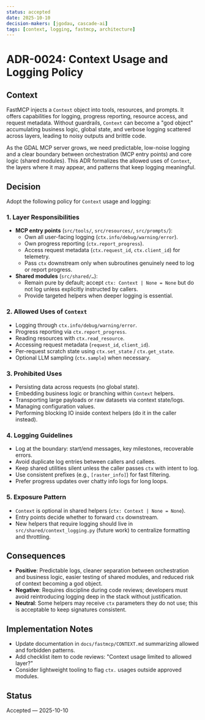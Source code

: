 ```yaml
---
status: accepted
date: 2025-10-10
decision-makers: [jgodau, cascade-ai]
tags: [context, logging, fastmcp, architecture]
---
```


# ADR-0024: Context Usage and Logging Policy

## Context

FastMCP injects a `Context` object into tools, resources, and prompts. It offers
capabilities for logging, progress reporting, resource access, and request
metadata. Without guardrails, `Context` can become a "god object" accumulating
business logic, global state, and verbose logging scattered across layers,
leading to noisy outputs and brittle code.

As the GDAL MCP server grows, we need predictable, low-noise logging and a clear
boundary between orchestration (MCP entry points) and core logic (shared
modules). This ADR formalizes the allowed uses of `Context`, the layers where it
may appear, and patterns that keep logging meaningful.

## Decision

Adopt the following policy for `Context` usage and logging:

### 1. Layer Responsibilities
- **MCP entry points** (`src/tools/`, `src/resources/`, `src/prompts/`):
  - Own all user-facing logging (`ctx.info/debug/warning/error`).
  - Own progress reporting (`ctx.report_progress`).
  - Access request metadata (`ctx.request_id`, `ctx.client_id`) for telemetry.
  - Pass `ctx` downstream only when subroutines genuinely need to log or
    report progress.
- **Shared modules** (`src/shared/…`):
  - Remain pure by default; accept `ctx: Context | None = None` but do not log
    unless explicitly instructed by callers.
  - Provide targeted helpers when deeper logging is essential.

### 2. Allowed Uses of `Context`
- Logging through `ctx.info/debug/warning/error`.
- Progress reporting via `ctx.report_progress`.
- Reading resources with `ctx.read_resource`.
- Accessing request metadata (`request_id`, `client_id`).
- Per-request scratch state using `ctx.set_state` / `ctx.get_state`.
- Optional LLM sampling (`ctx.sample`) when necessary.

### 3. Prohibited Uses
- Persisting data across requests (no global state).
- Embedding business logic or branching within `Context` helpers.
- Transporting large payloads or raw datasets via context state/logs.
- Managing configuration values.
- Performing blocking IO inside context helpers (do it in the caller instead).

### 4. Logging Guidelines
- Log at the boundary: start/end messages, key milestones, recoverable errors.
- Avoid duplicate log entries between callers and callees.
- Keep shared utilities silent unless the caller passes `ctx` with intent to log.
- Use consistent prefixes (e.g., `[raster_info]`) for fast filtering.
- Prefer progress updates over chatty info logs for long loops.

### 5. Exposure Pattern
- `Context` is optional in shared helpers (`ctx: Context | None = None`).
- Entry points decide whether to forward `ctx` downstream.
- New helpers that require logging should live in `src/shared/context_logging.py`
  (future work) to centralize formatting and throttling.

## Consequences

- **Positive**: Predictable logs, cleaner separation between orchestration and
  business logic, easier testing of shared modules, and reduced risk of context
  becoming a god object.
- **Negative**: Requires discipline during code reviews; developers must avoid
  reintroducing logging deep in the stack without justification.
- **Neutral**: Some helpers may receive `ctx` parameters they do not use; this is
  acceptable to keep signatures consistent.

## Implementation Notes

- Update documentation in `docs/fastmcp/CONTEXT.md` summarizing allowed and
  forbidden patterns.
- Add checklist item to code reviews: "Context usage limited to allowed layer?"
- Consider lightweight tooling to flag `ctx.` usages outside approved modules.

## Status

Accepted — 2025-10-10
